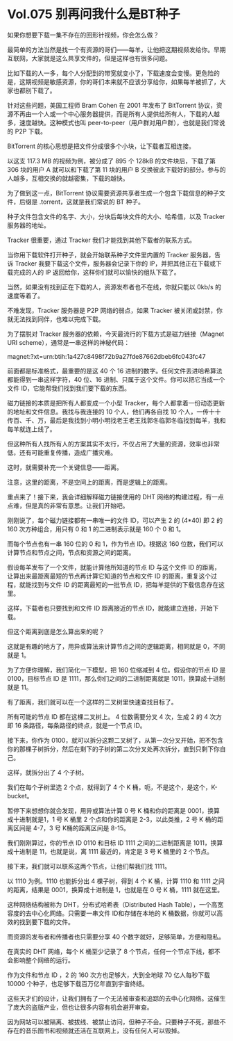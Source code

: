 # Vol.075 别再问我什么是BT种子

如果你想要下载一集不存在的回形针视频，你会怎么做？

最简单的方法当然是找一个有资源的哥们——每羊，让他把这期视频发给你。早期互联网，大家就是这么共享文件的，但是这样也有很多问题。

比如下载的人一多，每个人分配到的带宽就变小了，下载速度会变慢。更危险的是，这期视频是敏感资源，你的哥们本来就不应该分享给你，如果每羊被抓了，大家也都别下载了。

针对这些问题，美国工程师 Bram Cohen 在 2001 年发布了 BitTorrent 协议，资源不再由一个人或一个中心服务器提供，而是所有人提供给所有人，下载的人越多，速度越快。这种模式也叫 peer-to-peer（用户群对用户群），也就是我们常说的 P2P 下载。

BitTorrent 的核心思想是把文件分成很多个小块，让下载者互相连接。

以这支 117.3 MB 的视频为例，被分成了 895 个 128kB 的文件块后，下载了第 306 块的用户 A 就可以和下载了第 11 块的用户 B 交换彼此下载好的部分。参与的人越多，互相交换的就越密集，下载的越快。

为了做到这一点，BitTorrent 协议需要资源共享者生成一个包含下载信息的种子文件，后缀是 .torrent，这就是我们常说的 BT 种子。

种子文件包含文件的名字、大小，分块后每块文件的大小、哈希值，以及 Tracker 服务器的地址。

Tracker 很重要，通过 Tracker 我们才能找到其他下载者的联系方式。

当你用下载软件打开种子，就会开始联系种子文件里内置的 Tracker 服务器，告诉 Tracker 我要下载这个文件，服务器会记录下你的 IP，并把其他正在下载或下载完成的人的 IP 返回给你，这样你们就可以愉快的组队下载了。

当然，如果没有找到正在下载的人，资源发布者也不在线，你就只能以 0kb/s 的速度等着了。

不难发现，Tracker 服务器是 P2P 网络的弱点，如果 Tracker 被关闭或封禁，你就无法找到同伴，也难以完成下载。

为了摆脱对 Tracker 服务器的依赖，今天最流行的下载方式是磁力链接（Magnet URI scheme），通常是一串这样的神秘代码：

magnet:?xt=urn:btih:1a427c8498f72b9a27fde87662dbeb6fc043fc47

前面都是标准格式，最重要的是这 40 个 16 进制的数字。任何文件丢进哈希算法都能得到一串这样字符，40 位、16 进制、只属于这个文件。你可以把它当成一个文件 ID，它能帮我们找到我们要下载的东西。

磁力链接的本质是把所有人都变成一个小型 Tracker，每个人都拿着一份动态更新的地址和文件信息。我找与我连接的 10 个人，他们再各自找 10 个人，一传十十传百、千、万，最后是我找到小明小明找老王老王找郭冬临郭冬临找到每羊，我和每羊就连上线了。

但这种所有人找所有人的方案其实不太行，不仅占用了大量的资源，效率也非常低，还有可能重复传播，造成广播灾难。

这时，就需要补充一个关键信息——距离。

注意，这里的距离，不是空间上的距离，而是逻辑上的距离。

重点来了！接下来，我会详细解释磁力链接使用的 DHT 网络的构建过程，有一点点难，但是真的非常有意思。让我们开始吧。

刚刚说了，每个磁力链接都有一串唯一的文件 ID，可以产生 2 的 (4\*40) 即 2 的 160 次方种组合，用只有 0 和 1 的二进制表示就是 160 个 0 和 1。

而每个节点也有一串 160 位的 0 和 1，作为节点 ID。根据这 160 位数，我们可以计算节点和节点之间，节点和资源之间的距离。

假设每羊发布了一个文件，就能计算他所知道的节点 ID 与这个文件 ID 的距离，让算出来最距离最短的节点再计算它知道的节点和文件 ID 的距离，重复这个过程，就能找到与文件 ID 的距离最短的一批节点 ID，把每羊提供的下载信息存在这里。

这样，下载者也只要找到和文件 ID 距离接近的节点 ID，就能建立连接，开始下载。

但这个距离到底是怎么算出来的呢？

这就是有趣的地方了，用异或算法来计算节点之间的逻辑距离，相同就是 0，不同就是 1。

为了方便你理解，我们简化一下模型，把 160 位缩减到 4 位。假设你的节点 ID 是 0100，目标节点 ID 是 1111，那么你们之间的二进制距离就是 1011，换算成十进制就是 11。

有了距离，我们就可以在一个这样的二叉树里快速查找目标了。

所有可能的节点 ID 都在这棵二叉树上。 4 位数需要分叉 4 次，生成 2 的 4 次方即 16 条路径，每条路径的终点，就是一个节点 ID。

接下来，你作为 0100，就可以拆分这颗二叉树了，从第一次分叉开始，把不包含你的那棵子树拆分，然后在剩下的子树的第二次分叉处再次拆分，直到只剩下你自己。

这样，就拆分出了 4 个子树。

我们在每个子树里选 2 个点，就得到了 4 个 K 桶，呃，不是这个，是这个，K-bucket。

暂停下来想想你就会发现，用异或算法计算 0 号 K 桶和你的距离是 0001，换算成十进制就是1，1 号 K 桶里 2 个点和你的距离是 2-3，以此类推，2 号 K 桶的距离区间是 4-7，3 号 K桶的距离区间是 8-15。

我们刚刚算过，你的节点 ID 0110 和目标 ID 1111 之间的二进制距离是 1011，换算成十进制是 11，也就是说，离 1111 最近的，肯定是 3 号 K 桶里的 2 个节点。

接下来，我们就可以联系这两个节点，让他们帮我们找 1111。

以 1110 为例。1110 也能拆分出 4 棵子树，得到 4 个 K 桶，计算 1110 和 1111 之间的距离，结果是 0001，换算成十进制是 1，也就是在 0 号 K 桶，1111 就在这里。

这种网络结构被称为 DHT，分布式哈希表（Distributed Hash Table），一个高宽容度的去中心化网络。只需要一串文件 ID和存储在本地的 K 桶数据，你就可以高效的找到要下载的文件。

而资源的发布者和传播者也只需要分享 40 个数字就好，足够简单，方便和隐私。

在真实的 DHT 网络，每个 K 桶至少记录了 8 个节点，任何一个节点下线，都不会影响整个网络的运行。

作为文件和节点 ID ，2 的 160 次方也足够大，大到全地球 70 亿人每秒下载 10000 个种子，也足够下载百万亿年直到宇宙终结。

这些天才们的设计，让我们拥有了一个无法被审查和追踪的去中心化网络。这催生了庞大的盗版产业，但也让很多内容有机会避开审查。

因为网站可以被隔离、被拔线、被禁止访问，但种子不会。只要种子不死，那些不存在的音乐图书和视频就还活在互联网上，没有任何人可以毁掉。
